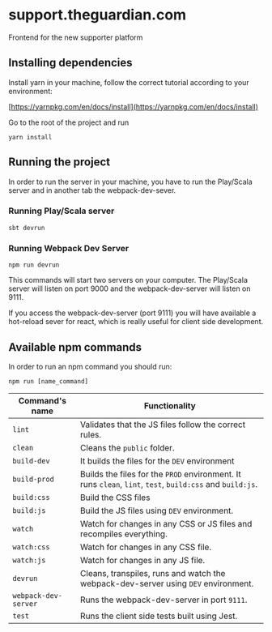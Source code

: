 support.theguardian.com
=======================

Frontend for the new supporter platform

## Installing dependencies

Install yarn in your machine, follow the correct tutorial according to your environment:

[https://yarnpkg.com/en/docs/install](https://yarnpkg.com/en/docs/install)

Go to the root of the project and run

`yarn install`

## Running the project

In order to run the server in your machine, you have to run the Play/Scala server and in another tab the webpack-dev-sever.

### Running Play/Scala server

`sbt devrun`

### Running Webpack Dev Server

`npm run devrun`

This commands will start two servers on your computer. The Play/Scala server will listen on port 9000 and the webpack-dev-server will listen on 9111.

If you access the webpack-dev-server (port 9111) you will have available a hot-reload sever for react, which is really useful for client side development.

## Available npm commands

In order to run an npm command you should run:

`npm run [name_command]`

| Command's name       | Functionality |
|----------------------|---------------|
| `lint`               | Validates that the JS files follow the correct rules. |
| `clean`              | Cleans the `public` folder. |
| `build-dev`          | It builds the files for the `DEV` environment |
| `build-prod`         | Builds the files for the `PROD` environment. It runs `clean`, `lint`, `test`, `build:css` and `build:js`. |
| `build:css`          | Build the CSS files |
| `build:js`           | Build the JS files using `DEV` environment. |
| `watch`              | Watch for changes in any CSS or JS files and recompiles everything. |
| `watch:css`          | Watch for changes in any CSS file. |
| `watch:js`           | Watch for changes in any JS file. |
| `devrun`             | Cleans, transpiles, runs and watch the webpack-dev-server using `DEV` environment. |
| `webpack-dev-server` | Runs the webpack-dev-server in port `9111`. |
| `test`               | Runs the client side tests built using Jest.  |
